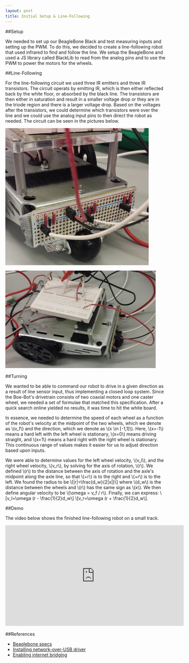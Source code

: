 ```yaml
---
layout: post
title: Initial Setup & Line-Following
---
```


##Setup

We needed to set up our BeagleBone Black and test measuring inputs and setting up the PWM. To do this, we decided to create a line-following robot that used infrared to find and follow the line. We setup the BeagleBone and used a JS library called BlackLib to read from the analog pins and to use the PWM to power the motors for the wheels.  

##Line-Following

For the line-following circuit we used three IR emitters and three IR transistors. The circuit operats by emitting IR, which is then either reflected back by the white floor, or absorbed by the black line. The transistors are then either in saturation and result in a smaller voltage drop or they are in the triode region and there is a larger voltage drop. Based on the voltages after the transistors, we could determine which transistors were over the line and we could use the analog input pins to then direct the robot as needed. The circuit can be seen in the pictures below. 

![Front view of Line-Follower][PIC1]

[PIC1]: /images/Line-follower-pic-1.jpg "Front view of Line-Follower"

![Line-Follower][PIC2]

[PIC2]: /images/Line-follower-pic-2.jpg

##Turning

We wanted to be able to command our robot to drive in a given direction as a result of line sensor input, thus implementing a closed loop system. Since the Boe-Bot's drivetrain consists of two coaxial motors and one caster wheel, we needed a set of formulae that matched this specification. After a quick search online yielded no results, it was time to hit the white board.

In essence, we needed to determine the speed of each wheel as a function of the robot's velocity at the midpoint of the two wheels, which we denote as \\(v_f\\) and the direction, which we denote as \\(x \in [-1,1]\\). Here, \\(x=-1\\) means a hard left with the left wheel is stationary, \\(x=0\\) means driving straight, and \\(x=1\\) means a hard right with the right wheel is stationary. This continuous range of values makes it easier for us to adjust direction based upon inputs.

We were able to determine values for the left wheel velocity, \\(v_l\\), and the right wheel velocity, \\(v_r\\), by solving for the axis of rotation, \\(r\\). We defined \\(r\\) to the distance between the axis of rotation and the axle's midpoint along the axle line, so that \\(+r\\) is to the right and \\(+r\\) is to the left. We found the radius to be 
\\[|r|=\frac{d_w}{2|x|}\\]
where \\(d_w\\) is the distance between the wheels and \\(r\\) has the same sign as \\(x\\). We then define angular velocity to be \\(\omega = v_f / r\\). Finally, we can express:
\\[v_l=\omega (r - \frac{1}{2}d_w\\]
\\[v_r=\omega (r + \frac{1}{2}d_w\\].

##Demo

The video below shows the finished line-following robot on a small track.

<iframe width="560" height="315" src="https://www.youtube.com/embed/0VtZT9dBhiI" frameborder="0" allowfullscreen></iframe>

##References
 - [Beaglebone specs](http://beagleboard.org/support/bone101)
 - [Installing network-over-USB driver](http://beagleboard.org/getting-started)
 - [Enabling internet bridging](http://derekmolloy.ie/beaglebone/getting-started-usb-network-adapter-on-the-beaglebone/)
